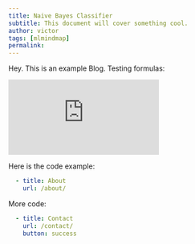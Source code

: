 ```yaml
---
title: Naive Bayes Classifier
subtitle: This document will cover something cool.
author: victor
tags: [mlmindmap]
permalink:
---
```


Hey. This is an example Blog.
Testing formulas: 

![equation](http://latex.codecogs.com/gif.latex?Concentration%3D%5Cfrac%7BTotalTemplate%7D%7BTotalVolume%7D) 


Here is the code example: 
```yaml
  - title: About
    url: /about/
```

More code:
```yaml
  - title: Contact
    url: /contact/
    button: success
```
